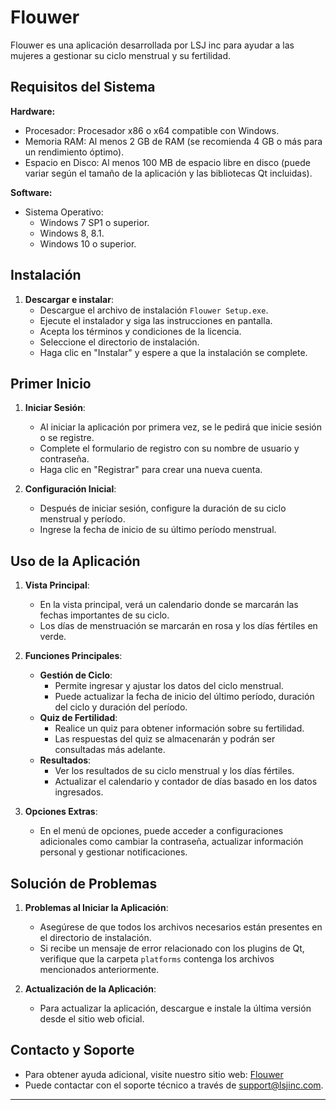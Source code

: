 # Flouwer

Flouwer es una aplicación desarrollada por LSJ inc para ayudar a las mujeres a gestionar su ciclo menstrual y su fertilidad.

## Requisitos del Sistema

**Hardware:**
- Procesador: Procesador x86 o x64 compatible con Windows.
- Memoria RAM: Al menos 2 GB de RAM (se recomienda 4 GB o más para un rendimiento óptimo).
- Espacio en Disco: Al menos 100 MB de espacio libre en disco (puede variar según el tamaño de la aplicación y las bibliotecas Qt incluidas).

**Software:**
- Sistema Operativo:
  - Windows 7 SP1 o superior.
  - Windows 8, 8.1.
  - Windows 10 o superior.

## Instalación

1. **Descargar e instalar**:
   - Descargue el archivo de instalación `Flouwer Setup.exe`.
   - Ejecute el instalador y siga las instrucciones en pantalla.
   - Acepta los términos y condiciones de la licencia.
   - Seleccione el directorio de instalación.
   - Haga clic en "Instalar" y espere a que la instalación se complete.

## Primer Inicio

1. **Iniciar Sesión**:
   - Al iniciar la aplicación por primera vez, se le pedirá que inicie sesión o se registre.
   - Complete el formulario de registro con su nombre de usuario y contraseña.
   - Haga clic en "Registrar" para crear una nueva cuenta.

2. **Configuración Inicial**:
   - Después de iniciar sesión, configure la duración de su ciclo menstrual y período.
   - Ingrese la fecha de inicio de su último período menstrual.

## Uso de la Aplicación

1. **Vista Principal**:
   - En la vista principal, verá un calendario donde se marcarán las fechas importantes de su ciclo.
   - Los días de menstruación se marcarán en rosa y los días fértiles en verde.

2. **Funciones Principales**:
   - **Gestión de Ciclo**:
     - Permite ingresar y ajustar los datos del ciclo menstrual.
     - Puede actualizar la fecha de inicio del último período, duración del ciclo y duración del período.
   - **Quiz de Fertilidad**:
     - Realice un quiz para obtener información sobre su fertilidad.
     - Las respuestas del quiz se almacenarán y podrán ser consultadas más adelante.
   - **Resultados**:
     - Ver los resultados de su ciclo menstrual y los días fértiles.
     - Actualizar el calendario y contador de días basado en los datos ingresados.

3. **Opciones Extras**:
   - En el menú de opciones, puede acceder a configuraciones adicionales como cambiar la contraseña, actualizar información personal y gestionar notificaciones.

## Solución de Problemas

1. **Problemas al Iniciar la Aplicación**:
   - Asegúrese de que todos los archivos necesarios están presentes en el directorio de instalación.
   - Si recibe un mensaje de error relacionado con los plugins de Qt, verifique que la carpeta `platforms` contenga los archivos mencionados anteriormente.

2. **Actualización de la Aplicación**:
   - Para actualizar la aplicación, descargue e instale la última versión desde el sitio web oficial.

## Contacto y Soporte
- Para obtener ayuda adicional, visite nuestro sitio web: [Flouwer](https://github.com/eie0417-i-2024/proyecto-final-luis-steven-y-juan-jose)
- Puede contactar con el soporte técnico a través de [support@lsjinc.com](mailto:support@lsjinc.com).

---
